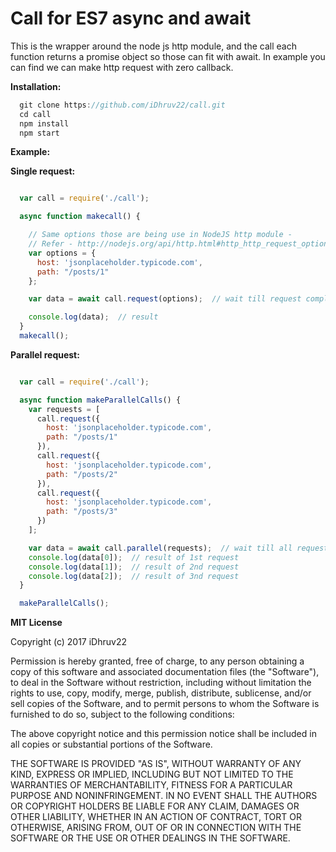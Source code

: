 Call for ES7 async and await
==============================

This is the wrapper around the node js http module, and the call each function returns a promise object so those can fit with await. In example you can find we can make http request with zero callback.

__**Installation:**__

```javascript
  git clone https://github.com/iDhruv22/call.git
  cd call
  npm install
  npm start
```

__**Example:**__

__Single request:__

```javascript

  var call = require('./call');

  async function makecall() {

    // Same options those are being use in NodeJS http module -
    // Refer - http://nodejs.org/api/http.html#http_http_request_options_callback
    var options = {
      host: 'jsonplaceholder.typicode.com',
      path: "/posts/1"
    };

    var data = await call.request(options);  // wait till request completes

    console.log(data);  // result
  }
  makecall();

```
__Parallel request:__

```javascript

  var call = require('./call');

  async function makeParallelCalls() {
    var requests = [
      call.request({
        host: 'jsonplaceholder.typicode.com',
        path: "/posts/1"
      }),
      call.request({
        host: 'jsonplaceholder.typicode.com',
        path: "/posts/2"
      }),
      call.request({
        host: 'jsonplaceholder.typicode.com',
        path: "/posts/3"
      })
    ];

    var data = await call.parallel(requests);  // wait till all requests completes
    console.log(data[0]);  // result of 1st request
    console.log(data[1]);  // result of 2nd request
    console.log(data[2]);  // result of 3nd request
  }

  makeParallelCalls();

```


__**MIT License**__

Copyright (c) 2017 iDhruv22

Permission is hereby granted, free of charge, to any person obtaining a copy
of this software and associated documentation files (the "Software"), to deal
in the Software without restriction, including without limitation the rights
to use, copy, modify, merge, publish, distribute, sublicense, and/or sell
copies of the Software, and to permit persons to whom the Software is
furnished to do so, subject to the following conditions:

The above copyright notice and this permission notice shall be included in all
copies or substantial portions of the Software.

THE SOFTWARE IS PROVIDED "AS IS", WITHOUT WARRANTY OF ANY KIND, EXPRESS OR
IMPLIED, INCLUDING BUT NOT LIMITED TO THE WARRANTIES OF MERCHANTABILITY,
FITNESS FOR A PARTICULAR PURPOSE AND NONINFRINGEMENT. IN NO EVENT SHALL THE
AUTHORS OR COPYRIGHT HOLDERS BE LIABLE FOR ANY CLAIM, DAMAGES OR OTHER
LIABILITY, WHETHER IN AN ACTION OF CONTRACT, TORT OR OTHERWISE, ARISING FROM,
OUT OF OR IN CONNECTION WITH THE SOFTWARE OR THE USE OR OTHER DEALINGS IN THE
SOFTWARE.
